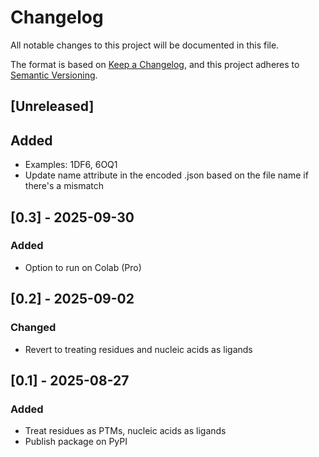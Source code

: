 # Changelog

All notable changes to this project will be documented in this file.

The format is based on [Keep a Changelog](https://keepachangelog.com/en/1.1.0/),
and this project adheres to [Semantic Versioning](https://semver.org/spec/v2.0.0.html).

## [Unreleased]
## Added
- Examples: 1DF6, 6OQ1
- Update name attribute in the encoded .json based on the file name if there's a mismatch

## [0.3] - 2025-09-30
### Added
- Option to run on Colab (Pro)

## [0.2] - 2025-09-02
### Changed
- Revert to treating residues and nucleic acids as ligands

## [0.1] - 2025-08-27
### Added
- Treat residues as PTMs, nucleic acids as ligands
- Publish package on PyPI
